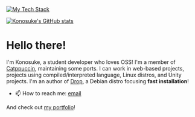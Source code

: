 <!--
**sakkke/sakkke** is a ✨ _special_ ✨ repository because its `README.md` (this file) appears on your GitHub profile.

Here are some ideas to get you started:

- 🔭 I’m currently working on ...
- 🌱 I’m currently learning ...
- 👯 I’m looking to collaborate on ...
- 🤔 I’m looking for help with ...
- 💬 Ask me about ...
- 📫 How to reach me: ...
- 😄 Pronouns: ...
- ⚡ Fun fact: ...
-->

[![My Tech Stack](https://github-readme-tech-stack.vercel.app/api/cards?lineCount=1&theme=catppuccin_mocha&line1=linux,linux,auto;windows,windows,5ed3f3;unity,unity,5ed3f3;html5,html,auto;&bg=%23000000)](https://github-readme-tech-stack.vercel.app/api/cards?lineCount=1&theme=catppuccin_mocha&line1=linux,linux,auto;windows,windows,5ed3f3;unity,unity,5ed3f3;html5,html,auto;&bg=%23000000)

[![Konosuke's GitHub stats](https://github-readme-stats.vercel.app/api?username=sakkke&show_icons=true&bg_color=000000&text_color=cdd6f4&icon_color=cba6f7&title_color=94e2d5)](https://github.com/anuraghazra/github-readme-stats)

# Hello there!

I'm Konosuke, a student developer who loves OSS!
I'm a member of [Catppuccin](https://github.com/catppuccin), maintaining some ports.
I can work in web-based projects, projects using compiled/interpreted language, Linux distros, and Unity projects.
I'm an author of [Drop](https://github.com/sakkke/drop), a Debian distro focusing **fast installation**!

- 📫 How to reach me: [email](mailto:w32w64@gmail.com)

And check out [my portfolio](https://classic-modern.netlify.app/)!
